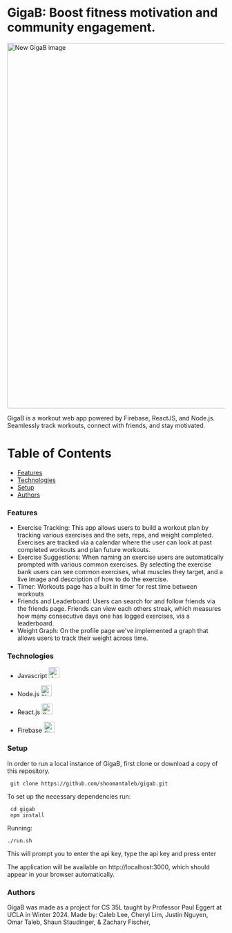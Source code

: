 # GigaB: Boost fitness motivation and community engagement. 


<img width="844" alt="New GigaB image" src="https://github.com/shoomantaleb/gigab/assets/129248303/c1f9b9e0-2ed7-4be5-9ff0-12426b6020e2">

GigaB is a workout web app powered by Firebase, ReactJS, and Node.js. Seamlessly track workouts, connect with friends, and stay motivated.


# Table of Contents
- [Features](#features)
- [Technologies](#technologies)
- [Setup](#setup)
- [Authors](#authors)

### <a name="features"> Features </a> 
- Exercise Tracking: This app allows users to build a workout plan by tracking various exercises and the sets, reps, and weight completed. Exercises are tracked via a calendar where the user can look at past completed workouts and plan future workouts.
- Exercise Suggestions: When naming an exercise users are automatically prompted with various common exercises. By selecting the exercise bank users can see common exercises, what muscles they target, and a live image and description of how to do the exercise.
- Timer: Workouts page has a built in timer for rest time between workouts
- Friends and Leaderboard: Users can search for and follow friends via the friends page. Friends can view each others streak, which measures how many consecutive days one has logged exercises, via a leaderboard.
- Weight Graph: On the profile page we've implemented a graph that allows users to track their weight across time. 

### <a name="technologies"> Technologies </a> 
- Javascript <img src="https://github.com/shoomantaleb/gigab/assets/129248303/e815d6f9-d9c0-4223-b33d-acceb414d34c" alt= "Javscript Logo" width = "25">

- Node.js <img src="https://github.com/shoomantaleb/gigab/assets/129248303/9c731510-06d7-4987-b02d-b924584687bd" alt = "NodeJS Logo" width = "25">

  
- React.js <img src="https://github.com/shoomantaleb/gigab/assets/129248303/3b3d63ae-2e7a-4aa2-a364-885aca6c1a6b" alt = "React Logo" width ="25">

- Firebase <img src="https://github.com/shoomantaleb/gigab/assets/129248303/6b8a12d7-b5f9-48a8-867c-87039099c035" alt="Firebase Logo" width="25">

### <a name="setup"> Setup </a> 
In order to run a local instance of GigaB, first clone or download a copy of this repository. 

```shell
 git clone https://github.com/shoomantaleb/gigab.git
```

To set up the necessary dependencies run: 

```shell
 cd gigab
 npm install
```
Running:
```shell
./run.sh
```
This will prompt you to enter the api key, type the api key and press enter

The application will be available on http://localhost:3000, which should appear in your browser automatically.


### <a name="authors"> Authors </a> 

GigaB was made as a project for CS 35L taught by Professor Paul Eggert at UCLA in Winter 2024. Made by: Caleb Lee, Cheryl Lim, Justin Nguyen, Omar Taleb, Shaun Staudinger, & Zachary Fischer,   



